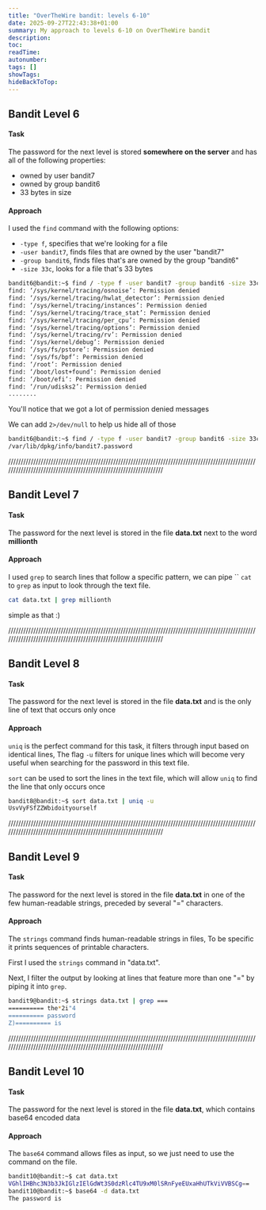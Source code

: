 ```yaml
---
title: "OverTheWire bandit: levels 6-10"
date: 2025-09-27T22:43:38+01:00
summary: My approach to levels 6-10 on OverTheWire bandit
description:
toc:
readTime:
autonumber:
tags: []
showTags:
hideBackToTop:
---
```

## Bandit Level 6

#### Task

The password for the next level is stored **somewhere on the server** and has all of the following properties:

- owned by user bandit7
- owned by group bandit6
- 33 bytes in size
#### Approach

I used the `find` command with the following options:

- `-type f`, specifies that we're looking for a file
- `-user bandit7`, finds files that are owned by the user "bandit7"
- `-group bandit6`, finds files that's are owned by the group "bandit6"
- `-size 33c`, looks for a file that's 33 bytes

````bash
bandit6@bandit:~$ find / -type f -user bandit7 -group bandit6 -size 33c
find: ‘/sys/kernel/tracing/osnoise’: Permission denied
find: ‘/sys/kernel/tracing/hwlat_detector’: Permission denied
find: ‘/sys/kernel/tracing/instances’: Permission denied
find: ‘/sys/kernel/tracing/trace_stat’: Permission denied
find: ‘/sys/kernel/tracing/per_cpu’: Permission denied
find: ‘/sys/kernel/tracing/options’: Permission denied
find: ‘/sys/kernel/tracing/rv’: Permission denied
find: ‘/sys/kernel/debug’: Permission denied
find: ‘/sys/fs/pstore’: Permission denied
find: ‘/sys/fs/bpf’: Permission denied
find: ‘/root’: Permission denied
find: ‘/boot/lost+found’: Permission denied
find: ‘/boot/efi’: Permission denied
find: ‘/run/udisks2’: Permission denied
........
````

You'll notice that we got a lot of permission denied messages

We can add `2>/dev/null` to help us hide all of those

````bash
bandit6@bandit:~$ find / -type f -user bandit7 -group bandit6 -size 33c 2>/dev/null
/var/lib/dpkg/info/bandit7.password
````

/////////////////////////////////////////////////////////////////////////////////////////////////////////////////////////////////////////////////////////////////

## Bandit Level 7

#### Task

The password for the next level is stored in the file **data.txt** next to the word **millionth**

#### Approach

I used `grep` to search lines that follow a specific pattern, we can pipe ``
`cat` to `grep` as input to look through the text file.

````bash
cat data.txt | grep millionth
````

simple as that :)

/////////////////////////////////////////////////////////////////////////////////////////////////////////////////////////////////////////////////////////////////

## Bandit Level 8

#### Task

The password for the next level is stored in the file **data.txt** and is the only line of text that occurs only once

#### Approach

`uniq` is the perfect command for this task, it filters through input based on identical lines, The flag `-u` filters for unique lines which will become very useful when searching for the password in this text file.

`sort` can be used to sort the lines in the text file, which will allow `uniq` to find the line that only occurs once 

```bash
bandit8@bandit:~$ sort data.txt | uniq -u
UsvVyFSfZZWbidoityourself
```

/////////////////////////////////////////////////////////////////////////////////////////////////////////////////////////////////////////////////////////////////

## Bandit Level 9

#### Task

The password for the next level is stored in the file **data.txt** in one of the few human-readable strings, preceded by several "=" characters.

#### Approach

The `strings` command finds human-readable strings in files, To be specific it prints sequences of printable characters.

First I used the `strings` command in "data.txt". 

Next, I filter the output by looking at lines that feature more than one "=" by piping it into `grep`. 

````bash
bandit9@bandit:~$ strings data.txt | grep ===
========== the*2i"4
========== password
Z)========== is
````

/////////////////////////////////////////////////////////////////////////////////////////////////////////////////////////////////////////////////////////////////

## Bandit Level 10

#### Task

The password for the next level is stored in the file **data.txt**, which contains base64 encoded data
#### Approach

The `base64` command allows files as input, so we just need to use the command on the file.

````bash
bandit10@bandit:~$ cat data.txt
VGhlIHBhc3N3b3JkIGlzIElGdWt3S0dzRlc4TU9xM0lSRnFyeEUxaHhUTkViVVBSCg==
bandit10@bandit:~$ base64 -d data.txt
The password is 
````


